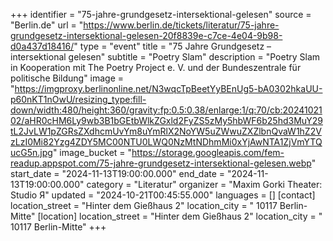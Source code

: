 +++
identifier = "75-jahre-grundgesetz-intersektional-gelesen"
source = "Berlin.de"
url = "https://www.berlin.de/tickets/literatur/75-jahre-grundgesetz-intersektional-gelesen-20f8839e-c7ce-4e04-9b98-d0a437d18416/"
type = "event"
title = "75 Jahre Grundgesetz – intersektional gelesen"
subtitle = "Poetry Slam"
description = "Poetry Slam in Kooperation mit The Poetry Project e. V. und der Bundeszentrale für politische Bildung"
image = "https://imgproxy.berlinonline.net/N3wqcTpBeetYyBEnUg5-bA0302hkaUU-p60nKT1nOwU/resizing_type:fill-down/width:480/height:360/gravity:fp:0.5:0.38/enlarge:1/q:70/cb:2024102102/aHR0cHM6Ly9wb3B1bGEtbWlkZGxld2FyZS5zMy5hbWF6b25hd3MuY29tL2JvLW1pZGRsZXdhcmUvYm8uYmRlX2NoYW5uZWwuZXZlbnQvaW1hZ2VzLzI0Mi82Yzg4ZDY5MC00NTU0LWQ0NzMtNDhmMi0xYjAwNTA1ZjVmYTQucG5n.jpg"
image_bucket = "https://storage.googleapis.com/fem-readup.appspot.com/75-jahre-grundgesetz-intersektional-gelesen.webp"
start_date = "2024-11-13T19:00:00.000"
end_date = "2024-11-13T19:00:00.000"
category = "Literatur"
organizer = "Maxim Gorki Theater: Studio Я"
updated = "2024-10-21T00:45:55.000"
languages = []
[contact]
location_street = "Hinter dem Gießhaus 2"
location_city = " 10117 Berlin-Mitte"
[location]
location_street = "Hinter dem Gießhaus 2"
location_city = " 10117 Berlin-Mitte"
+++